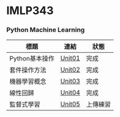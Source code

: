 # IMLP343
### Python Machine Learning<br>
標題             |連結                                                              |狀態
---             |:---:                                                             |---
Python基本操作   |[Unit01](https://github.com/Yicheng-1218/IMLP/tree/main/Unit01)   |完成
套件操作方法     |[Unit02](https://github.com/Yicheng-1218/IMLP/tree/main/Unit02)   |完成
機器學習概念     |[Unit03](https://github.com/Yicheng-1218/IMLP/tree/main/Unit03)   |完成
線性回歸         |[Unit04](https://github.com/Yicheng-1218/IMLP/tree/main/Unit04)   |完成
監督式學習       |[Unit05](https://github.com/Yicheng-1218/IMLP/tree/main/Unit05)   |上傳練習

